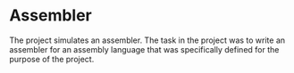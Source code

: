 # Assembler

The project simulates an assembler.
The task in the project was to write an assembler for an assembly language that was specifically defined for the purpose of the project.
